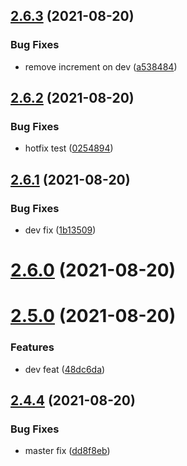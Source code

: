 ## [2.6.3](https://github.com/BanJoeH/PANTRI/compare/2.6.2...2.6.3) (2021-08-20)


### Bug Fixes

* remove increment on dev ([a538484](https://github.com/BanJoeH/PANTRI/commit/a538484d661c0cb222e49d1b33b058aa9439773e))



## [2.6.2](https://github.com/BanJoeH/PANTRI/compare/2.6.1...2.6.2) (2021-08-20)


### Bug Fixes

* hotfix test ([0254894](https://github.com/BanJoeH/PANTRI/commit/0254894046c65dad35fafdd739e103a0eb2bfa61))



## [2.6.1](https://github.com/BanJoeH/PANTRI/compare/2.6.0...2.6.1) (2021-08-20)


### Bug Fixes

* dev fix ([1b13509](https://github.com/BanJoeH/PANTRI/commit/1b135098a6686d29e19f4b3a69db8df50f7c092f))



# [2.6.0](https://github.com/BanJoeH/PANTRI/compare/2.4.4...2.6.0) (2021-08-20)



# [2.5.0](https://github.com/BanJoeH/PANTRI/compare/2.4.3...2.5.0) (2021-08-20)


### Features

* dev feat ([48dc6da](https://github.com/BanJoeH/PANTRI/commit/48dc6dad65baeb1f813dcc67b3c0835b3205891d))



## [2.4.4](https://github.com/BanJoeH/PANTRI/compare/2.5.0...2.4.4) (2021-08-20)


### Bug Fixes

* master fix ([dd8f8eb](https://github.com/BanJoeH/PANTRI/commit/dd8f8eb16d0a0e2b08d7763c07cbde80004e9944))



